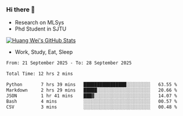 ### Hi there 👋
- Research on MLSys
- Phd Student in SJTU
  
[![Huang Wei's GitHub Stats](https://github-readme-stats.vercel.app/api?username=huangwei021230&theme=tokyonight)](https://github.com/anuraghazra/github-readme-stats)

- Work, Study, Eat, Sleep


<!--START_SECTION:waka-->

```txt
From: 21 September 2025 - To: 28 September 2025

Total Time: 12 hrs 2 mins

Python       7 hrs 39 mins   ████████████████░░░░░░░░░   63.55 %
Markdown     2 hrs 29 mins   █████░░░░░░░░░░░░░░░░░░░░   20.66 %
JSON         1 hr 41 mins    ███▓░░░░░░░░░░░░░░░░░░░░░   14.07 %
Bash         4 mins          ░░░░░░░░░░░░░░░░░░░░░░░░░   00.57 %
CSV          3 mins          ░░░░░░░░░░░░░░░░░░░░░░░░░   00.48 %
```

<!--END_SECTION:waka-->

